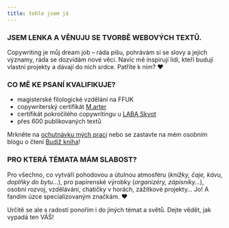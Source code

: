 ```yaml
---
title: tohle jsem já
---
```

### JSEM LENKA A VĚNUJU SE TVORBĚ WEBOVÝCH TEXTŮ.

Copywriting je můj dream job – ráda píšu, pohrávám si se slovy a jejich významy, ráda se dozvídám nové věci. Navíc mě inspirují lidi, kteří budují vlastní projekty a dávají do nich srdce. Patříte k nim? ♥

### CO MĚ KE PSANÍ KVALIFIKUJE?

* magisterské filologické vzdělání na FFUK
* copywriterský certifikát [M.arter](https://app.openbadges.me/view/#!/badge?badgeid=553029d5-0687-4237-9843-0efadc6999b0&includeSocials=true)
* certifikát pokročilého copywritingu u [LABA Skvot](https://lms.skvt.cz/certificate/6a4524768d3478ee60e7b8bcc10944e6)
* přes 600 publikovaných textů

Mrkněte na [ochutnávku mých prací](#reference) nebo se zastavte na mém osobním blogu o čtení [Budiž kniha](https://www.budizkniha.cz/)!

### PRO KTERÁ TÉMATA MÁM SLABOST?

Pro všechno, co vytváří pohodovou a útulnou atmosféru (*knížky, čaje, kávu, doplňky do bytu…*), pro papírenské výrobky (*organizéry, zápisníky…*), osobní rozvoj, vzdělávání, chatičky v horách, zážitkové projekty… Jo! A fandím úzce specializovaným značkám. ♥ 

Určitě se ale s radostí ponořím i do jiných témat a světů. Dejte vědět, jak vypadá ten VÁŠ!
